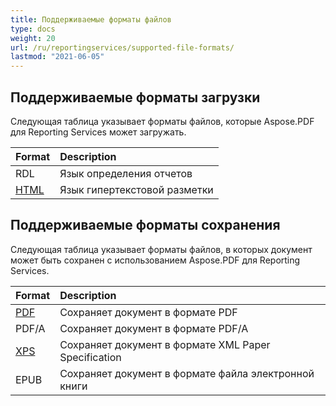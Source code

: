 ```yaml
---
title: Поддерживаемые форматы файлов
type: docs
weight: 20
url: /ru/reportingservices/supported-file-formats/
lastmod: "2021-06-05"
---
```


## Поддерживаемые форматы загрузки

Следующая таблица указывает форматы файлов, которые Aspose.PDF для Reporting Services может загружать.

|**Format**|**Description**|
| :- | :- |
|RDL|Язык определения отчетов|
|[HTML](https://docs.fileformat.com/web/html/)|Язык гипертекстовой разметки|

## Поддерживаемые форматы сохранения

Следующая таблица указывает форматы файлов, в которых документ может быть сохранен с использованием Aspose.PDF для Reporting Services.

|**Format**|**Description**|
| :- | :- |
|[PDF](https://docs.fileformat.com/pdf/)|Сохраняет документ в формате PDF|
|PDF/A |Сохраняет документ в формате PDF/A|
|[XPS](https://docs.fileformat.com/page-description-language/xps/)|Сохраняет документ в формате XML Paper Specification|
|EPUB|Сохраняет документ в формате файла электронной книги|